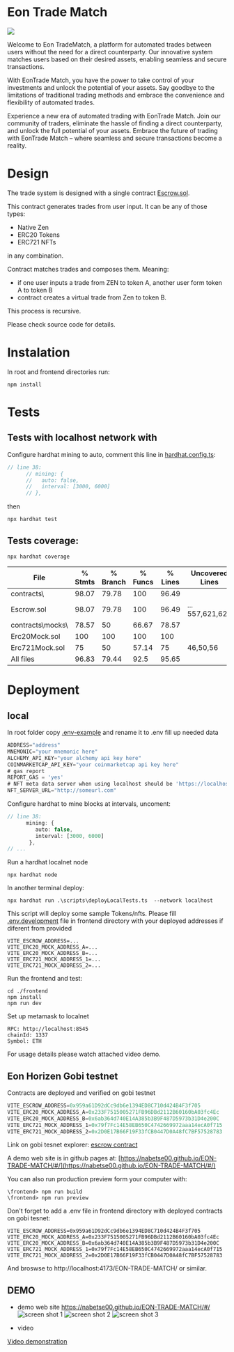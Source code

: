 # Eon Trade Match
![](./frontend/public/logo.png)

Welcome to Eon TradeMatch, a platform for automated trades between users without the need for a direct counterparty. Our innovative system matches users based on their desired assets, enabling seamless and secure transactions.

With EonTrade Match, you have the power to take control of your investments and unlock the potential of your assets. Say goodbye to the limitations of traditional trading methods and embrace the convenience and flexibility of automated trades.

Experience a new era of automated trading with EonTrade Match. Join our community of traders, eliminate the hassle of finding a direct counterparty, and unlock the full potential of your assets. Embrace the future of trading with EonTrade Match – where seamless and secure transactions become a reality.

# Design

The trade system is designed with a single contract [Escrow.sol](./contracts/Escrow.sol).

This contract generates trades from user input.
It can be any of those types:

- Native Zen 
- ERC20 Tokens
- ERC721 NFTs

in any combination.

Contract matches trades and composes them. 
Meaning:
- if one user inputs a trade from ZEN to token A, another user form token A to token B
- contract creates a virtual trade from Zen to token B.

This process is recursive.

Please check source code for details.

# Instalation

In root and frontend directories run:
```console
npm install 
```

# Tests 

## Tests with localhost network with
Configure hardhat mining to auto, comment this line in [hardhat.config.ts](./hardhat.config.ts):
```ts
// line 38:
      // mining: {
      //   auto: false,
      //   interval: [3000, 6000]
      // },
```
then
```console
npx hardhat test
```

## Tests coverage:
```console
npx hardhat coverage
```

File              |  % Stmts | % Branch |  % Funcs |  % Lines |Uncovered Lines |
------------------|----------|----------|----------|----------|----------------|
 contracts\       |    98.07 |    79.78 |      100 |    96.49 |                |
  Escrow.sol      |    98.07 |    79.78 |      100 |    96.49 |... 557,621,622 |
 contracts\mocks\ |    78.57 |       50 |    66.67 |    78.57 |                |
  Erc20Mock.sol   |      100 |      100 |      100 |      100 |                |
  Erc721Mock.sol  |       75 |       50 |    57.14 |       75 |       46,50,56 |
All files         |    96.83 |    79.44 |     92.5 |    95.65 |                |


# Deployment

## local

In root folder copy [.env-example](.env-example) and rename it to .env
fill up needed data
```ts
ADDRESS="address"
MNEMONIC="your mnemonic here"
ALCHEMY_API_KEY="your alchemy api key here"
COINMARKETCAP_API_KEY="your coinmarketcap api key here"
# gas report 
REPORT_GAS = 'yes'
# NFT meta data server when using localhost should be 'https://localhost:port'
NFT_SERVER_URL="http://someurl.com"
```

Configure hardhat to mine blocks at intervals, uncoment:
```ts
// line 38:
      mining: {
         auto: false,
         interval: [3000, 6000]
       },
// ...
```

Run a hardhat localnet node 

```console
npx hardhat node
```

In another terminal deploy:
```console
npx hardhat run .\scripts\deployLocalTests.ts  --network localhost
```

This script will deploy some sample Tokens/nfts. Please fill 
[.env.development](frontend/.env.development) file in frontend directory
with your deployed addresses if diferent from provided
```
VITE_ESCROW_ADDRESS=...
VITE_ERC20_MOCK_ADDRESS_A=...
VITE_ERC20_MOCK_ADDRESS_B=...
VITE_ERC721_MOCK_ADDRESS_1=...
VITE_ERC721_MOCK_ADDRESS_2=...
```
Run the frontend and test:
```console
cd ./frontend
npm install
npm run dev 
```

Set up metamask to localnet
```
RPC: http://localhost:8545
chainId: 1337
Symbol: ETH
```

For usage details please watch attached video demo.

## Eon Horizen Gobi testnet

Contracts are deployed and verified on gobi testnet
```ts
VITE_ESCROW_ADDRESS=0x959a61D92dCc9db6e1394ED8C710d424B4F3f705
VITE_ERC20_MOCK_ADDRESS_A=0x233F7515005271FB96DBd2112B60160bA03fc4Ec
VITE_ERC20_MOCK_ADDRESS_B=0x6ab364d740E14A385b3B9F487D5973b31D4e200C
VITE_ERC721_MOCK_ADDRESS_1=0x79f7Fc14E58EB650C4742669972aaa14ecA0f715
VITE_ERC721_MOCK_ADDRESS_2=0x2D0E17B66F19F33fCB0447D0A48fC7BF57528783 
```

Link on gobi tesnet explorer:
[escrow contract](https://gobi-explorer.horizen.io/address/0x959a61D92dCc9db6e1394ED8C710d424B4F3f705)


A demo web site is in github pages at:
[https://nabetse00.github.io/EON-TRADE-MATCH/#/](https://nabetse00.github.io/EON-TRADE-MATCH/#/)

You can also run production preview form your computer with:

```console
\frontend> npm run build
\frontend> npm run preview
```

Don't forget to add a .env file in frontend directory with deployed contracts on gobi tesnet:
```env
VITE_ESCROW_ADDRESS=0x959a61D92dCc9db6e1394ED8C710d424B4F3f705
VITE_ERC20_MOCK_ADDRESS_A=0x233F7515005271FB96DBd2112B60160bA03fc4Ec
VITE_ERC20_MOCK_ADDRESS_B=0x6ab364d740E14A385b3B9F487D5973b31D4e200C
VITE_ERC721_MOCK_ADDRESS_1=0x79f7Fc14E58EB650C4742669972aaa14ecA0f715
VITE_ERC721_MOCK_ADDRESS_2=0x2D0E17B66F19F33fCB0447D0A48fC7BF57528783 
```
And broswse to http://localhost:4173/EON-TRADE-MATCH/ or similar.


## DEMO

- demo web site
https://nabetse00.github.io/EON-TRADE-MATCH/#/
![screen shot 1](./images/screen1.png)
![screen shot 2](./images/screen2.png)
![screen shot 3](./images/screen3.png)

- video

[Video demonstration](https://www.youtube.com/watch?v=Dt6uXWjc2D4)





